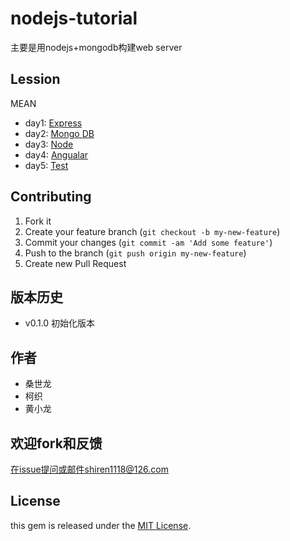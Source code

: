 nodejs-tutorial
===============


主要是用nodejs+mongodb构建web server


## Lession

MEAN

- day1: [Express](https://github.com/nodeonly/nodejs-tutorial/blob/master/doc/day1_express.md)
- day2: [Mongo DB](https://github.com/nodeonly/nodejs-tutorial/blob/master/doc/day2_mongodb.md)
- day3: [Node](https://github.com/nodeonly/nodejs-tutorial/blob/master/doc/day3_node.md)
- day4: [Angualar](https://github.com/nodeonly/nodejs-tutorial/blob/master/doc/day4_angular.md)
- day5: [Test](https://github.com/nodeonly/nodejs-tutorial/blob/master/doc/day5_test.md)



## Contributing

1. Fork it
2. Create your feature branch (`git checkout -b my-new-feature`)
3. Commit your changes (`git commit -am 'Add some feature'`)
4. Push to the branch (`git push origin my-new-feature`)
5. Create new Pull Request

## 版本历史

- v0.1.0 初始化版本 

## 作者

- 桑世龙
- 柯织
- 黄小龙
## 欢迎fork和反馈

在issue提问或邮件shiren1118@126.com

## License

this gem is released under the [MIT License](http://www.opensource.org/licenses/MIT).
